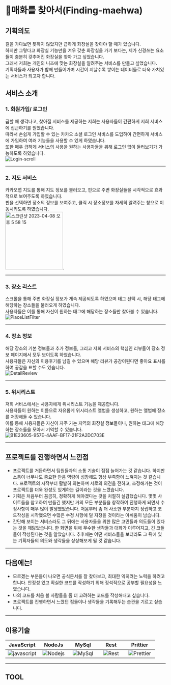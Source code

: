 # 🌸매화를 찾아서(Finding-maehwa)

## 기획의도
길을 가다보면 뜻하지 않았지만 급하게 화장실을 찾아야 할 때가 있습니다.   
하지만 그렇다고 화장실 기능만을 겨우 갖춘 화장실을 가기 보다는, 제가 신경쓰는 요소들이 충분히 갖추어진 화장실을 찾아 가고 싶었습니다.   
그래서 저희는 개인의 니즈에 맞는 화장실을 알려주는 서비스를 만들고 싶었습니다.   
기획자들과 사용자가 함께 만들어가며 시간이 지날수록 쌓이는 데이터들로 더욱 가치있는 서비스가 되고자 합니다.   

## 서비스 소개
### 1. 회원가입/ 로그인
급할 때 생각나고, 찾아질 서비스를 제공하는 저희는 사용자들이 간편하게 저희 서비스에 접근하기를 원했습니다.   
따라서 손쉽게 가입할 수 있는 카카오 소셜 로그인 서비스를 도입하여 간편하게 서비스에 가입하여 여러 기능들을 사용할 수 있게 하였습니다.   
또한 매우 급하게 서비스의 사용을 원하는 사용자들을 위해 로그인 없이 둘러보기가 가능하도록 하였습니다.   
![Login-scroll](https://user-images.githubusercontent.com/110710238/230713764-5adf4727-6b45-4bdc-8543-aaa7bc7fadc6.gif)

---
### 2. 지도 서비스
카카오맵 지도를 통해 지도 정보를 불러오고, 핀으로 주변 화장실들을 시각적으로 효과적으로 보여주도록 하였습니다.   
핀을 선택하면 장소의 정보를 보여주고, 클릭 시 장소정보를 자세히 알려주는 창으로 이동시키도록 하였습니다.      
<img width="181" alt="스크린샷 2023-04-08 오후 5 58 15" src="https://user-images.githubusercontent.com/110710238/230713096-abe6d149-05d6-4eba-91d6-d29f2999a58b.png">.   

---
### 3. 장소 리스트
스크롤을 통해 주변 화장실 정보가 계속 제공되도록 하였으며 태그 선택 시, 해당 태그에 해당하는 장소들을 불러오게 하였습니다.   
사용자들은 이를 통해 자신이 원하는 태그에 해당하는 장소들만 찾아볼 수 있습니다.   
![PlaceListFilter](https://user-images.githubusercontent.com/110710238/230713287-fc75f9cf-db6b-48bc-9b6c-963d5f21af3f.gif)

---
### 4. 장소 정보
해당 장소의 기본 정보들과 추가 정보들, 그리고 저희 서비스의 핵심인 리뷰들이 장소 정보 페이지에서 모두 보이도록 하였습니다.    
사용자들은 자신의 이용후기를 남길 수 있으며 해당 리뷰가 공감이된다면 좋아요 표시를 하여 공감을 표할 수도 있습니다.   
![DetailReview](https://user-images.githubusercontent.com/110710238/230713535-abb88646-0c61-483a-ba15-75e74584d1a4.gif)

---
### 5. 위시리스트
저희 서비스에서는 사용자에게 위시리스트 기능을 제공합니다.   
사용자들이 원하는 이름으로 자유롭게 위시리스트 앨범을 생성하고, 원하는 앨범에 장소를 저장해둘 수 있습니다.   
이를 통해 사용자들은 자신이 자주 가는 지역의 화장실 정보들이나, 원하는 태그에 해당하는 장소들을 모아서 기억할 수 있습니다.   
![B1E23605-957E-4AAF-BF17-21F2A2DC703E](https://user-images.githubusercontent.com/110710238/230713623-874fc951-6343-4b5a-aaf7-f0240e2505fa.gif)

---
## 프로젝트를 진행하면서 느낀점
- 프로젝트를 거듭하면서 팀원들과의 소통 기술이 점점 늘어가는 것 같습니다. 하지만 소통이 너무나도 중요한 만큼 역량이 성장해도 항상 부족함이 느껴지는 것 같습니다.
프로젝트의 시작부터 활발히 의논하며 서로의 의견을 전하고, 조정해가는 것이 프로젝트를 더욱 완성도 있게하는 길이라는 것을 느꼈습니다.   
- 기획은 처음부터 꼼곰히, 정확하게 해야겠다는 것을 처절히 실감했습니다. 몇몇 사이트들을 참고하여 만들긴 했지만 거의 모든 부분들을 창작하여 진행하게 되면서 수정사항이 매우 많이 발생했었습니다.
처음부터 좀 더 사소한 부분까지 정립하고 코드작성을 시작했으면 수많은 수정 사항에 덜 지쳤을 것이라는 아쉬움이 남습니다.   
- 간단해 보이는 서비스라도 그 뒤에는 사용자들을 위한 많은 고민들과 의도들이 있다는 것을 깨닳았습니다. 한 화면을 위해 무수한 생각들과 대화가 이루어지고, 긴 코들들이 작성된다는 것을 알았습니다.
추후에는 어떤 서비스들을 보더라도 그 뒤에 있는 기획자들의 의도와 생각들을 상상해보게 될 것 같습니다.

---
## 다음에는!
- 모르겠는 부분들이 나오면 공식문서를 잘 찾아보고, 최대한 익히려는 노력을 하려고 합니다. 안정성 있고 확실한 코드를 작성하기 위해 정석적으로 공부할 필요성을 느꼈습니다.
- 나의 코드를 처음 볼 사람들을 좀 더 고려하는 코드를 작성해내고 싶습니다.
- 프로젝트를 진행하면서 느꼈던 점들이나 생각들을 기록해두는 습관을 기르고 싶습니다.

---
## 이용기술

|                                                                                                       JavaScript                                                                                                        |                                                                                              &nbsp;&nbsp;NodeJs&nbsp;&nbsp;                                                                                               |                                                                                        &nbsp;&nbsp;&nbsp;MySql&nbsp;&nbsp;&nbsp;                                                                                         |                                                                                    &nbsp;&nbsp;&nbsp;&nbsp;Rest&nbsp;&nbsp;&nbsp;&nbsp;                                                                                     |                                                                                           &nbsp;&nbsp;&nbsp;Prittier&nbsp;&nbsp;&nbsp;                                                                                            |
| :---------------------------------------------------------------------------------------------------------------------------------------------------------------------------------------------------------------------: | :-----------------------------------------------------------------------------------------------------------------------------------------------------------------------------------------------------------------------: | :----------------------------------------------------------------------------------------------------------------------------------------------------------------------------------------------------------------------: | :-------------------------------------------------------------------------------------------------------------------------------------------------------------------------------------------------------------------------: | :-------------------------------------------------------------------------------------------------------------------------------------------------------------------------------------------------------------------------------: |
| ![javascript](https://camo.githubusercontent.com/d2e764d63294c27eff3598ae3a0df5884b4efcabbdbbd200e51472cddf4a3f03/68747470733a2f2f74656368737461636b2d67656e657261746f722e76657263656c2e6170702f6a732d69636f6e2e737667) | ![Nodejs](https://camo.githubusercontent.com/418cbff54fe0ff385225ac464200a519c169c0fd3fb80402a8a9f977efd63c7a/68747470733a2f2f74656368737461636b2d67656e657261746f722e76657263656c2e6170702f6e67696e782d69636f6e2e737667) | ![MySql](https://camo.githubusercontent.com/b3578157355b1ac74d38d0f89d1022095ba7f7a988db091cef0fa4a62685e87e/68747470733a2f2f74656368737461636b2d67656e657261746f722e76657263656c2e6170702f6d7973716c2d69636f6e2e737667) | ![Rest](https://camo.githubusercontent.com/06ebb2c20cfd35f27db6d25b0a03f5a0d078f63e20c098c6ce461b7bffd18d60/68747470733a2f2f74656368737461636b2d67656e657261746f722e76657263656c2e6170702f726573746170692d69636f6e2e737667) | ![Prettier](https://camo.githubusercontent.com/82935f72bd8f7a84991ceeb91cba325f0ae3b00f7fb2af42da60a81d3ff631b4/68747470733a2f2f74656368737461636b2d67656e657261746f722e76657263656c2e6170702f70726574746965722d69636f6e2e737667) |

---
## TOOL

